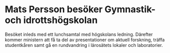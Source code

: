 # Mats Persson besöker Gymnastik- och idrottshögskolan

Besöket inleds med ett lunchsamtal med högskolans ledning. Därefter kommer ministern att få ta del av presentationer om aktuell forskning, träffa studentkåren samt gå en rundvandring i lärosätets lokaler och laboratorier.
